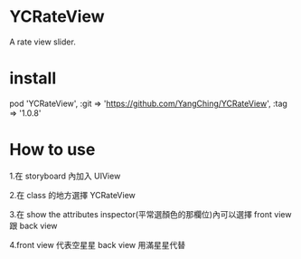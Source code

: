 # YCRateView
A rate view slider.

# install

pod 'YCRateView', :git => 'https://github.com/YangChing/YCRateView', :tag => '1.0.8'

# How to use

1.在 storyboard 內加入 UIView 

2.在 class 的地方選擇 YCRateView

3.在 show the attributes inspector(平常選顏色的那欄位)內可以選擇 front view 跟 back view

4.front view 代表空星星 back view 用滿星星代替
